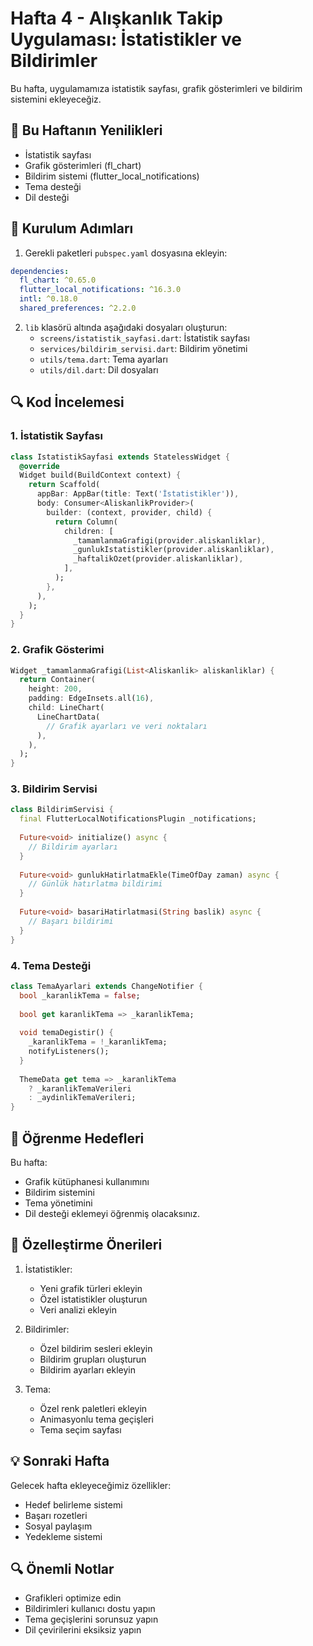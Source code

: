# Hafta 4 - Alışkanlık Takip Uygulaması: İstatistikler ve Bildirimler

Bu hafta, uygulamamıza istatistik sayfası, grafik gösterimleri ve bildirim sistemini ekleyeceğiz.

## 📱 Bu Haftanın Yenilikleri

- İstatistik sayfası
- Grafik gösterimleri (fl_chart)
- Bildirim sistemi (flutter_local_notifications)
- Tema desteği
- Dil desteği

## 🚀 Kurulum Adımları

1. Gerekli paketleri `pubspec.yaml` dosyasına ekleyin:
```yaml
dependencies:
  fl_chart: ^0.65.0
  flutter_local_notifications: ^16.3.0
  intl: ^0.18.0
  shared_preferences: ^2.2.0
```

2. `lib` klasörü altında aşağıdaki dosyaları oluşturun:
   - `screens/istatistik_sayfasi.dart`: İstatistik sayfası
   - `services/bildirim_servisi.dart`: Bildirim yönetimi
   - `utils/tema.dart`: Tema ayarları
   - `utils/dil.dart`: Dil dosyaları

## 🔍 Kod İncelemesi

### 1. İstatistik Sayfası
```dart
class IstatistikSayfasi extends StatelessWidget {
  @override
  Widget build(BuildContext context) {
    return Scaffold(
      appBar: AppBar(title: Text('İstatistikler')),
      body: Consumer<AliskanlikProvider>(
        builder: (context, provider, child) {
          return Column(
            children: [
              _tamamlanmaGrafigi(provider.aliskanliklar),
              _gunlukIstatistikler(provider.aliskanliklar),
              _haftalikOzet(provider.aliskanliklar),
            ],
          );
        },
      ),
    );
  }
}
```

### 2. Grafik Gösterimi
```dart
Widget _tamamlanmaGrafigi(List<Aliskanlik> aliskanliklar) {
  return Container(
    height: 200,
    padding: EdgeInsets.all(16),
    child: LineChart(
      LineChartData(
        // Grafik ayarları ve veri noktaları
      ),
    ),
  );
}
```

### 3. Bildirim Servisi
```dart
class BildirimServisi {
  final FlutterLocalNotificationsPlugin _notifications;
  
  Future<void> initialize() async {
    // Bildirim ayarları
  }
  
  Future<void> gunlukHatirlatmaEkle(TimeOfDay zaman) async {
    // Günlük hatırlatma bildirimi
  }
  
  Future<void> basariHatirlatmasi(String baslik) async {
    // Başarı bildirimi
  }
}
```

### 4. Tema Desteği
```dart
class TemaAyarlari extends ChangeNotifier {
  bool _karanlikTema = false;
  
  bool get karanlikTema => _karanlikTema;
  
  void temaDegistir() {
    _karanlikTema = !_karanlikTema;
    notifyListeners();
  }
  
  ThemeData get tema => _karanlikTema 
    ? _karanlikTemaVerileri 
    : _aydinlikTemaVerileri;
}
```

## 🎯 Öğrenme Hedefleri

Bu hafta:
- Grafik kütüphanesi kullanımını
- Bildirim sistemini
- Tema yönetimini
- Dil desteği eklemeyi
öğrenmiş olacaksınız.

## 📝 Özelleştirme Önerileri

1. İstatistikler:
   - Yeni grafik türleri ekleyin
   - Özel istatistikler oluşturun
   - Veri analizi ekleyin

2. Bildirimler:
   - Özel bildirim sesleri ekleyin
   - Bildirim grupları oluşturun
   - Bildirim ayarları ekleyin

3. Tema:
   - Özel renk paletleri ekleyin
   - Animasyonlu tema geçişleri
   - Tema seçim sayfası

## 💡 Sonraki Hafta

Gelecek hafta ekleyeceğimiz özellikler:
- Hedef belirleme sistemi
- Başarı rozetleri
- Sosyal paylaşım
- Yedekleme sistemi

## 🔍 Önemli Notlar

- Grafikleri optimize edin
- Bildirimleri kullanıcı dostu yapın
- Tema geçişlerini sorunsuz yapın
- Dil çevirilerini eksiksiz yapın 